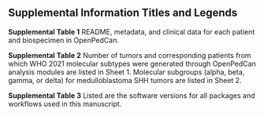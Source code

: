 ## Supplemental Information Titles and Legends

**Supplemental Table 1**
README, metadata, and clinical data for each patient and biospecimen in OpenPedCan.

**Supplemental Table 2**
Number of tumors and corresponding patients from which WHO 2021 molecular subtypes were generated through OpenPedCan analysis modules are listed in Sheet 1.
Molecular subgroups (alpha, beta, gamma, or delta) for medulloblastoma SHH tumors are listed in Sheet 2. 

**Supplemental Table 3**
Listed are the software versions for all packages and workflows used in this manuscript.

